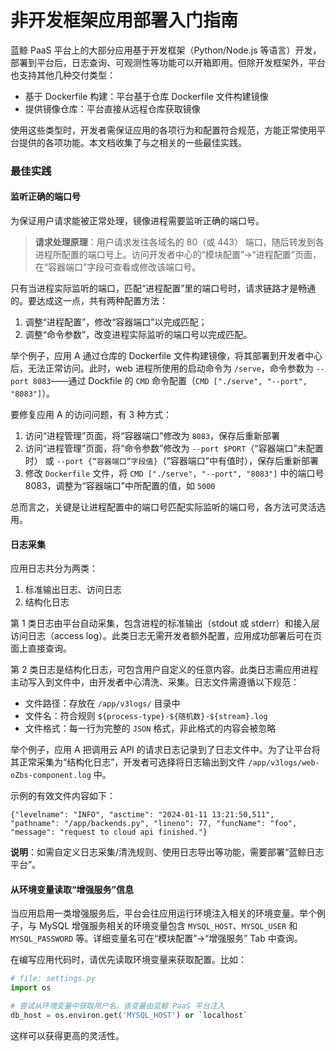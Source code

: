 # 非开发框架应用部署入门指南

蓝鲸 PaaS 平台上的大部分应用基于开发框架（Python/Node.js 等语言）开发，部署到平台后，日志查询、可观测性等功能可以开箱即用。但除开发框架外，平台也支持其他几种交付类型：

- 基于 Dockerfile 构建：平台基于仓库 Dockerfile 文件构建镜像
- 提供镜像仓库：平台直接从远程仓库获取镜像

使用这些类型时，开发者需保证应用的各项行为和配置符合规范，方能正常使用平台提供的各项功能。本文档收集了与之相关的一些最佳实践。

### 最佳实践

#### 监听正确的端口号

为保证用户请求能被正常处理，镜像进程需要监听正确的端口号。

> **请求处理原理**：用户请求发往各域名的 80（或 443） 端口，随后转发到各进程所配置的端口号上。访问开发者中心的“模块配置”->“进程配置”页面，在“容器端口”字段可查看或修改该端口号。

只有当进程实际监听的端口，匹配“进程配置”里的端口号时，请求链路才是畅通的。要达成这一点，共有两种配置方法：

1. 调整“进程配置”，修改“容器端口”以完成匹配；
2. 调整“命令参数”，改变进程实际监听的端口号以完成匹配。

举个例子，应用 A 通过仓库的 Dockerfile 文件构建镜像，将其部署到开发者中心后，无法正常访问。此时，web 进程所使用的启动命令为 `/serve`，命令参数为 `--port 8083`——通过 Dockfile 的 `CMD` 命令配置（`CMD ["./serve", "--port", "8083"]`）。

要修复应用 A 的访问问题，有 3 种方式：

1. 访问“进程管理”页面，将“容器端口”修改为 `8083`，保存后重新部署
2. 访问“进程管理”页面，将“命令参数”修改为 `--port $PORT`（“容器端口”未配置时） 或 `--port {“容器端口”字段值}`（“容器端口”中有值时），保存后重新部署
3. 修改 `Dockerfile` 文件，将 `CMD ["./serve", "--port", "8083"]` 中的端口号 8083，调整为“容器端口”中所配置的值，如 `5000`

总而言之，关键是让进程配置中的端口号匹配实际监听的端口号，各方法可灵活选用。

#### 日志采集

应用日志共分为两类：

1. 标准输出日志、访问日志
2. 结构化日志

第 1 类日志由平台自动采集，包含进程的标准输出（stdout 或 stderr）和接入层访问日志（access log）。此类日志无需开发者额外配置，应用成功部署后可在页面上直接查询。

第 2 类日志是结构化日志，可包含用户自定义的任意内容。此类日志需应用进程主动写入到文件中，由开发者中心清洗、采集。日志文件需遵循以下规范：

- 文件路径：存放在 `/app/v3logs/` 目录中
- 文件名：符合规则 `${process-type}-${随机数}-${stream}.log`
- 文件格式：每一行为完整的 `JSON` 格式，非此格式的内容会被忽略

举个例子，应用 A 把调用云 API 的请求日志记录到了日志文件中。为了让平台将其正常采集为“结构化日志”，开发者可选择将日志输出到文件 `/app/v3logs/web-oZbs-component.log` 中。

示例的有效文件内容如下：

```plain
{"levelname": "INFO", "asctime": "2024-01-11 13:21:50,511", "pathname": "/app/backends.py", "lineno": 77, "funcName": "foo", "message": "request to cloud api finished."}
```

**说明**：如需自定义日志采集/清洗规则、使用日志导出等功能，需要部署“蓝鲸日志平台”。

#### 从环境变量读取“增强服务”信息

当应用启用一类增强服务后，平台会往应用运行环境注入相关的环境变量。举个例子，与 MySQL 增强服务相关的环境变量包含 `MYSQL_HOST`、`MYSQL_USER` 和 `MYSQL_PASSWORD` 等。详细变量名可在“模块配置”->“增强服务” Tab 中查询。

在编写应用代码时，请优先读取环境变量来获取配置。比如：

```python
# file: settings.py
import os

# 尝试从环境变量中获取用户名，该变量由蓝鲸 PaaS 平台注入
db_host = os.environ.get('MYSQL_HOST') or `localhost`
```

这样可以获得更高的灵活性。
